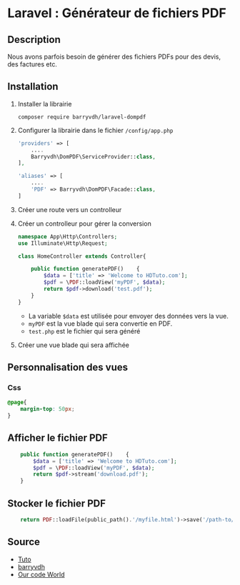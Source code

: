 # Laravel : Générateur de fichiers PDF

## Description

Nous avons parfois besoin de générer des fichiers PDFs pour des devis, des factures etc.

## Installation

1. Installer la librairie

    ```shell
    composer require barryvdh/laravel-dompdf
    ```

1. Configurer la librairie dans le fichier `/config/app.php`

    ```php
    'providers' => [
        ....
        Barryvdh\DomPDF\ServiceProvider::class,
    ],

    'aliases' => [
        ....
        'PDF' => Barryvdh\DomPDF\Facade::class,
    ]
    ```

1. Créer une route vers un controlleur
1. Créer un controlleur pour gérer la conversion

    ```php
    namespace App\Http\Controllers;
    use Illuminate\Http\Request;

    class HomeController extends Controller{

        public function generatePDF()    {
            $data = ['title' => 'Welcome to HDTuto.com'];
            $pdf = \PDF::loadView('myPDF', $data);
            return $pdf->download('test.pdf');
        }
    }
    ```

    - La variable `$data` est utilisée pour envoyer des données vers la vue.  
    - `myPDF` est la vue blade qui sera convertie en PDF.  
    - `test.php` est le fichier qui sera généré

1. Créer une vue blade qui sera affichée

## Personnalisation des vues

### Css

```css
@page{
    margin-top: 50px;
}
```

## Afficher le fichier PDF

```php
    public function generatePDF()    {
        $data = ['title' => 'Welcome to HDTuto.com'];
        $pdf = \PDF::loadView('myPDF', $data);
        return $pdf->stream('download.pdf');
    }   
```

## Stocker le fichier PDF

```php
    return PDF::loadFile(public_path().'/myfile.html')->save('/path-to/my_stored_file.pdf')->stream('download.pdf');
```

## Source

- [Tuto](https://www.itsolutionstuff.com/post/laravel-57-generate-pdf-from-html-exampleexample.html)
- [barryvdh](https://github.com/barryvdh/laravel-dompdf)
- [Our code World](https://ourcodeworld.com/articles/read/687/how-to-configure-a-header-and-footer-in-dompdf)
